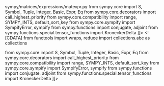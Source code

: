 <change>
<file change-number-for-this-file="1">sympy/matrices/expressions/matexpr.py</file>
<original line-count="10" no-ellipsis="true"><![CDATA[
from functools import wraps, reduce
import collections

from sympy.core import S, Symbol, Tuple, Integer, Basic, Expr, Eq
from sympy.core.decorators import call_highest_priority
from sympy.core.compatibility import range, SYMPY_INTS, default_sort_key
from sympy.core.sympify import SympifyError, sympify
from sympy.functions import conjugate, adjoint
from sympy.functions.special.tensor_functions import KroneckerDelta
]]></original>
<modified no-ellipsis="true"><![CDATA[
from functools import wraps, reduce
import collections.abc as collections

from sympy.core import S, Symbol, Tuple, Integer, Basic, Expr, Eq
from sympy.core.decorators import call_highest_priority
from sympy.core.compatibility import range, SYMPY_INTS, default_sort_key
from sympy.core.sympify import SympifyError, sympify
from sympy.functions import conjugate, adjoint
from sympy.functions.special.tensor_functions import KroneckerDelta
]]></modified>
</change>